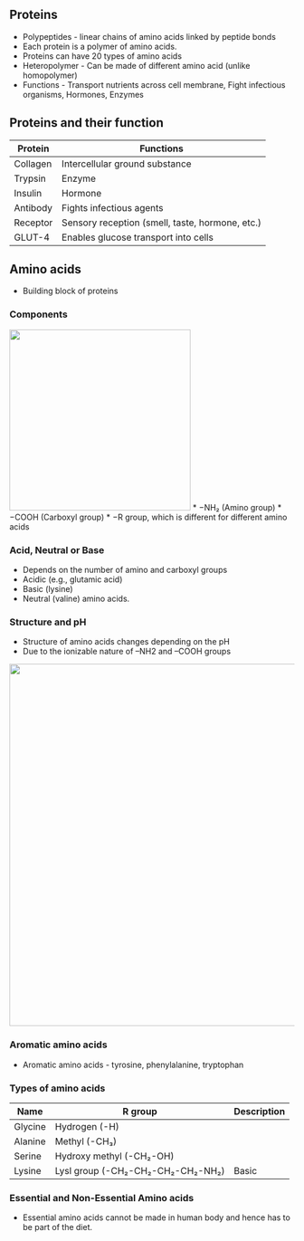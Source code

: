 ## Proteins
* Polypeptides -  linear chains of amino acids linked by peptide bonds
* Each protein is a polymer of amino acids.
* Proteins can have 20 types of amino acids
* Heteropolymer - Can be made of different amino acid (unlike homopolymer)
* Functions - Transport nutrients across cell membrane, Fight infectious organisms, Hormones, Enzymes

## Proteins and their function
|Protein |Functions|
|-|-|
|Collagen |Intercellular ground substance
|Trypsin |Enzyme
|Insulin |Hormone
|Antibody| Fights infectious agents
|Receptor| Sensory reception (smell, taste, hormone, etc.)
|GLUT-4| Enables glucose transport into cells

## Amino acids
* Building block of proteins
### Components
<img width="320" src="http://www.astrochem.org/sci_img/Amino_Acid_Structure.jpg">
* −NH₂ (Amino group)
* −COOH (Carboxyl group)
* −R group, which is different for different amino acids

### Acid, Neutral or Base
* Depends on the number of amino and carboxyl groups
* Acidic (e.g., glutamic acid)
* Basic (lysine)
* Neutral (valine) amino acids. 

### Structure and pH
* Structure of amino acids changes depending on the pH
* Due to the ionizable nature of –NH2 and –COOH groups

<img width="640" src="https://user-images.githubusercontent.com/20998959/152129126-29af8265-061f-40c1-83c4-7414b83ce013.png">

### Aromatic amino acids
* Aromatic amino acids - tyrosine, phenylalanine, tryptophan

### Types of amino acids
|Name | R group | Description | 
|-|-|-|
|Glycine | Hydrogen (-H) |
|Alanine | Methyl (-CH₃)|
|Serine  | Hydroxy methyl (-CH₂-OH)|
|Lysine  | Lysl group (-CH₂-CH₂-CH₂-CH₂-NH₂) | Basic |

### Essential and Non-Essential Amino acids
* Essential amino acids cannot be made in human body and hence has to be part of the diet.


